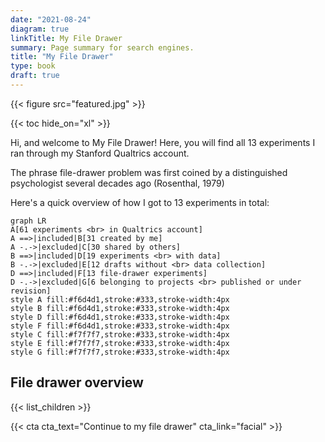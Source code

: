 ```yaml
---
date: "2021-08-24"
diagram: true
linkTitle: My File Drawer
summary: Page summary for search engines.
title: "My File Drawer"
type: book
draft: true
---
```


{{< figure src="featured.jpg" >}}



{{< toc hide_on="xl" >}}

Hi, and welcome to My File Drawer! Here, you will find all 13 experiments I ran through my Stanford Qualtrics account.

The phrase file-drawer problem was first coined by a distinguished psychologist several decades ago (Rosenthal, 1979)

Here's a quick overview of how I got to 13 experiments in total:


```mermaid
graph LR
A[61 experiments <br> in Qualtrics account] 
A ==>|included|B[31 created by me]
A -.->|excluded|C[30 shared by others]
B ==>|included|D[19 experiments <br> with data]
B -.->|excluded|E[12 drafts without <br> data collection]
D ==>|included|F[13 file-drawer experiments]
D -.->|excluded|G[6 belonging to projects <br> published or under revision]
style A fill:#f6d4d1,stroke:#333,stroke-width:4px
style B fill:#f6d4d1,stroke:#333,stroke-width:4px
style D fill:#f6d4d1,stroke:#333,stroke-width:4px
style F fill:#f6d4d1,stroke:#333,stroke-width:4px
style C fill:#f7f7f7,stroke:#333,stroke-width:4px
style E fill:#f7f7f7,stroke:#333,stroke-width:4px
style G fill:#f7f7f7,stroke:#333,stroke-width:4px
```

## File drawer overview

{{< list_children >}}


{{< cta cta_text="Continue to my file drawer" cta_link="facial" >}}
